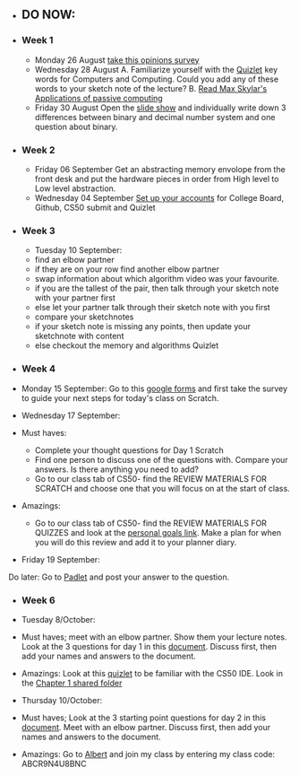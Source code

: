 - ## DO NOW:

- ### Week 1

  - Monday 26 August [take this opinions survey](https://forms.gle/qZWUNkL6YEfD87yc6)
  - Wednesday 28 August A. Familiarize yourself with the [Quizlet](https://quizlet.com/417170562/ap-csp-unit-0-computers-and-computing-how-computers-work-flash-cards/) key words for Computers and Computing. Could you add any of these words to your sketch note of the lecture? B. [Read Max Skylar's Applications of passive computing](https://www.maxsklar.com/blog/2016/03/11/passive-computing-the-applications)
  - Friday 30 August Open the [slide show](https://docs.google.com/presentation/d/14HdCyA1OaQie2VGoBkiqeNvkI9A_JGsApj1APDgonJ0/edit#slide=id.g610f719089_0_0) and individually write down 3 differences between binary and decimal number system and one question about binary.
  
- ### Week 2
  - Friday 06 September Get an abstracting memory envolope from the front desk and put the hardware pieces in order from High level to Low level abstraction. 
  - Wednesday 04 September [Set up your accounts](https://suzede.github.io/ap/periods/1/) for College Board, Github, CS50 submit and Quizlet

- ### Week 3
  - Tuesday 10 September: 
  - find an elbow partner 
  - if they are on your row find another elbow partner
  - swap information about which algorithm video was your favourite. 
  - if you are the tallest of the pair, then talk through your sketch note with your partner first
  - else let your partner talk through their sketch note with you first
  - compare your sketchnotes
  - if your sketch note is missing any points, then update your sketchnote with content
  - else checkout the memory and algorithms Quizlet
  
- ### Week 4
 - Monday 15 September: Go to this [google forms](https://forms.gle/6NSbSvMXAeWKkHHB9) and first take the survey to guide your next steps for today's class on Scratch.
  
 - Wednesday 17 September: 
 - Must haves: 
   - Complete your thought questions for Day 1 Scratch
   - Find one person to discuss one of the questions with. Compare your answers. Is there anything you need to add? 
   - Go to our class tab of CS50- find the REVIEW MATERIALS FOR SCRATCH and choose one that you will focus on at the start of class. 
 - Amazings: 
   - Go to our class tab of CS50- find the REVIEW MATERIALS FOR QUIZZES and look at the [personal goals link](https://drive.google.com/open?id=1t76TM7Dv5Ds9wiwHf6ANgIKViVD9j227VS6uiPjPO9c). Make a plan for when you will do this review and add it to your planner diary.
   
 - Friday 19 September: 
 
 Do later: Go to [Padlet](https://padlet.com/suziede3/coliisb54dwn) and post your answer to the question.
 
 - ### Week 6 
 
 - Tuesday 8/October: 
  - Must haves; meet with an elbow partner. Show them your lecture notes. Look at the 3 questions for day 1 in this [document](https://docs.google.com/document/d/1ch0RxnKSWg9JZERyNU_uQWoljp9M1qphrwtqWP6TA9s/edit?usp=sharing). Discuss first, then add your names and answers to the document.
  - Amazings: Look at this [quizlet](https://quizlet.com/437044245/cs50-ide-basics-diagram/) to be familiar with the CS50 IDE. Look in the [Chapter 1 shared folder](https://drive.google.com/open?id=1MgRQNY2GiRnq6zsC9kvrwDiPlRLCTMAI)
 
 - Thursday 10/October: 
  - Must haves; Look at the 3 starting point questions for day 2 in this [document](https://docs.google.com/document/d/1ch0RxnKSWg9JZERyNU_uQWoljp9M1qphrwtqWP6TA9s/edit?usp=sharing). Meet with an elbow partner. Discuss first, then add your names and answers to the document.
  - Amazings: Go to [Albert](https://www.albert.io) and join my class by entering my class code: ABCR9N4U8BNC


